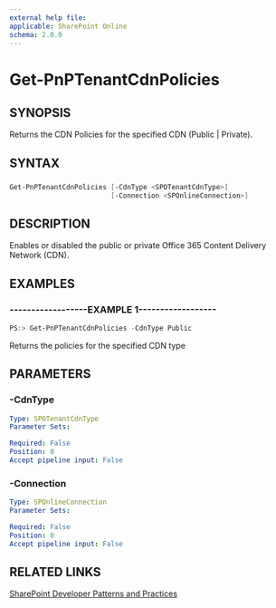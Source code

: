 ```yaml
---
external help file:
applicable: SharePoint Online
schema: 2.0.0
---
```

# Get-PnPTenantCdnPolicies

## SYNOPSIS
Returns the CDN Policies for the specified CDN (Public | Private).

## SYNTAX 

### 
```powershell
Get-PnPTenantCdnPolicies [-CdnType <SPOTenantCdnType>]
                         [-Connection <SPOnlineConnection>]
```

## DESCRIPTION
Enables or disabled the public or private Office 365 Content Delivery Network (CDN).

## EXAMPLES

### ------------------EXAMPLE 1------------------
```powershell
PS:> Get-PnPTenantCdnPolicies -CdnType Public
```

Returns the policies for the specified CDN type

## PARAMETERS

### -CdnType


```yaml
Type: SPOTenantCdnType
Parameter Sets: 

Required: False
Position: 0
Accept pipeline input: False
```

### -Connection


```yaml
Type: SPOnlineConnection
Parameter Sets: 

Required: False
Position: 0
Accept pipeline input: False
```

## RELATED LINKS

[SharePoint Developer Patterns and Practices](http://aka.ms/sppnp)